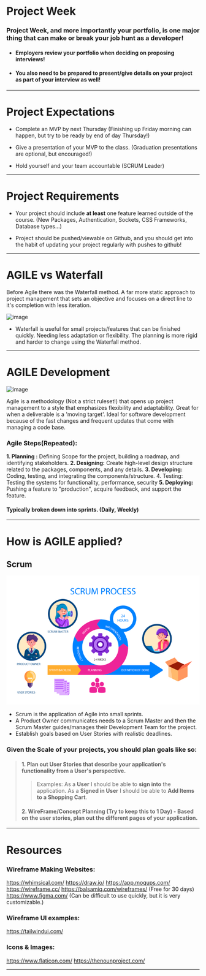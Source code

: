 # Project Week

### Project Week, and more importantly your portfolio, is one major thing that can make or break your job hunt as a developer!

-   #### Employers review your portfolio when deciding on proposing interviews!

-   #### You also need to be prepared to present/give details on your project as part of your interview as well!

---

# Project Expectations

-   Complete an MVP by next Thursday (Finishing up Friday morning can happen, but try to be ready by end of day Thursday!)

-   Give a presentation of your MVP to the class. (Graduation presentations are optional, but encouraged!)

-   Hold yourself and your team accountable (SCRUM Leader)

---

# Project Requirements

-   Your project should include **at least** one feature learned outside of the course. (New Packages, Authentication, Sockets, CSS Frameworks, Database types...)

-   Project should be pushed/viewable on Github, and you should get into the habit of updating your project regularly with pushes to github!

---

# AGILE vs Waterfall

Before Agile there was the Waterfall method. A far more static approach to project management that sets an objective and focuses on a direct line to it's completion with less iteration.

![image](https://cdn.hackr.io/uploads/posts/attachments/1652201025a3ucaiFknT.png)

-   Waterfall is useful for small projects/features that can be finished quickly. Needing less adaptation or flexibility. The planning is more rigid and harder to change using the Waterfall method.

---

# AGILE Development

![image](https://www.usfhealthonline.com/wp-content/uploads/sites/2/2019/09/Agile-in-HC-1024x521.jpg)

Agile is a methodology (Not a strict ruleset!) that opens up project management to a style that emphasizes flexibility and adaptability.
Great for when a deliverable is a 'moving target'. Ideal for software development because of the fast changes and frequent updates that come with managing a code base.

### Agile Steps(Repeated):

**1. Planning :** Defining Scope for the project, building a roadmap, and identifying stakeholders.
**2. Designing:** Create high-level design structure related to the packages, components, and any details.
**3. Developing:** Coding, testing, and integrating the components/structure. 4. Testing: Testing the systems for functionality, performance, security
**5. Deploying:** Pushing a feature to "production", acquire feedback, and support the feature.

#### Typically broken down into sprints. (Daily, Weekly)

---

# How is AGILE applied?

## Scrum

![scrum](image.png)

-   Scrum is the application of Agile into small sprints.
-   A Product Owner communicates needs to a Scrum Master and then the Scrum Master guides/manages their Development Team for the project.
-   Establish goals based on User Stories with realistic deadlines.

### Given the Scale of your projects, you should plan goals like so:

> #### 1. Plan out User Stories that describe your application's functionality from a User's perspective.
>
> > Examples:
> > As a **User** I should be able to **sign into** the application.
> > As a **Signed in User** I should be able to **Add Items to a Shopping Cart**.
>
> #### 2. WireFrame/Concept Planning (Try to keep this to 1 Day) - Based on the user stories, plan out the different pages of your application.

---

# Resources

### Wireframe Making Websites:

https://whimsical.com/
https://draw.io/
https://app.moqups.com/
https://wireframe.cc/
https://balsamiq.com/wireframes/ (Free for 30 days)
https://www.figma.com/ (Can be difficult to use quickly, but it is very customizable.)

### Wireframe UI examples:

https://tailwindui.com/

### Icons & Images:

https://www.flaticon.com/
https://thenounproject.com/

---
